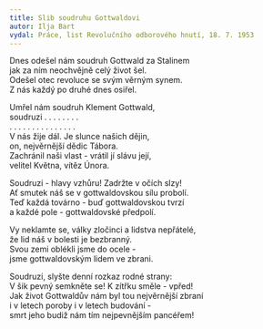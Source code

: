 ```yaml
---
title: Slib soudruhu Gottwaldovi
autor: Ilja Bart
vydal: Práce, list Revolučního odborového hnutí, 18. 7. 1953
---
```


Dnes odešel nám soudruh Gottwald za Stalinem  
jak za ním neochvějně celý život šel.   
Odešel otec revoluce se svým věrným synem.  
Z nás každý po druhé dnes osiřel.

Umřel nám soudruh Klement Gottwald,   
soudruzi . . . . . . . .     
. . . . . . . . . . . . . . .     
V nás žije dál. Je slunce našich dějin,   
on, nejvěrnější dědic Tábora.    
Zachránil naši vlast - vrátil jí slávu její,   
velitel Května, vítěz Února.

Soudruzi - hlavy vzhůru! Zadržte v očích slzy!   
Ať smutek náš se v gottwaldovskou sílu probolí.   
Teď každá továrno - buď gottwaldovskou tvrzí   
a každé pole - gottwaldovské předpolí.

Vy neklamte se, války zločinci a lidstva nepřátelé,  
že lid náš v bolesti je bezbranný.   
Svou zemi oblékli jsme do ocele -   
jsme gottwaldovským lidem ve zbrani.

Soudruzi, slyšte denní rozkaz rodné strany:   
V šik pevný semkněte se! K zítřku směle - vpřed!   
Jak život Gottwaldův nám byl tou nejvěrnější zbraní   
i v letech poroby i v letech budování -   
smrt jeho budiž nám tím nejpevnějším pancéřem!